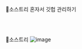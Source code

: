 🍬소스트리 혼자서 깃헙 관리하기

<br/><br/>

🍊소스트리
![image](https://github.com/user-attachments/assets/fd4403bb-f05f-4348-b50f-55dea7721d40)


